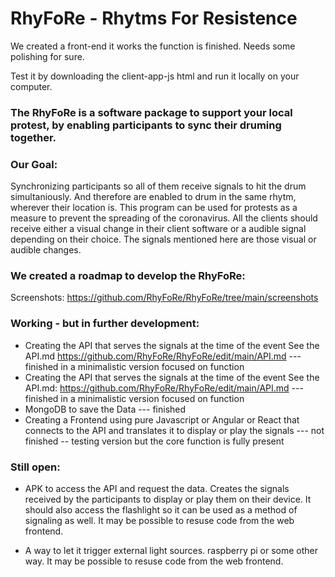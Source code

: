 # RhyFoRe - Rhytms For Resistence

We created a front-end it works the function is finished.  Needs some polishing for sure. 

Test it by downloading the client-app-js html and run it locally on your computer. 

### The RhyFoRe is a software package to support your local protest, by enabling participants to sync their druming together.

### Our Goal: 

Synchronizing participants so all of them receive  signals to hit the drum simultaniously.
And therefore are enabled to drum in the same rhytm, wherever their location is. This program can be used for protests as a measure to prevent the spreading of the coronavirus.
All the clients should receive either a visual change in their client software or a audible signal depending on their choice. 
The signals mentioned here are those visual or audible changes.

### We created a roadmap to develop the RhyFoRe: 

Screenshots: 
  <https://github.com/RhyFoRe/RhyFoRe/tree/main/screenshots>


### Working - but in further development:

* Creating the API that serves the signals at the time of the event See the API.md <https://github.com/RhyFoRe/RhyFoRe/edit/main/API.md> ---  finished in a minimalistic version focused on function
* Creating the API that serves the signals at the time of the event See the API.md: <https://github.com/RhyFoRe/RhyFoRe/edit/main/API.md> ---  finished in a minimalistic version focused on function
* MongoDB to save the Data --- finished 
* Creating a Frontend using pure Javascript or Angular or React that connects to the API and translates it to display or play the signals --- not finished -- testing version but the core function is fully present  

### Still open:

* APK to access the API and request the data. Creates the signals received by the participants to display or play them on their device. It should also access the flashlight so it can be used as a method of signaling as well. It may be possible to resuse code from the web frontend.
  
* A way to let it trigger external light sources.  raspberry pi or some other way.  It may be possible to resuse code from the web frontend.



 
